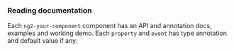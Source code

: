 ### Reading documentation

Each `ng2-your-component` component has an API and annotation docs, examples and working demo. Each `property` and `event` has type annotation and default value if any.